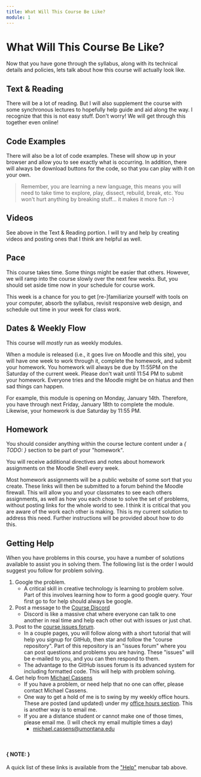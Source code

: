 ```yaml
---
title: What Will This Course Be Like?
module: 1
---
```


# What Will This Course Be Like?

Now that you have gone through the syllabus, along with its technical details and policies, lets talk about how this course will actually look like.

## Text & Reading

There will be a lot of reading.  But I will also supplement the course with some synchronous lectures to hopefully help guide and aid along the way. I recognize that this is not easy stuff.  Don't worry! We will get through this together even online!

## Code Examples

There will also be a lot of code examples. These will show up in your browser and allow you to see exactly what is occurring. In addition, there will always be download buttons for the code, so that you can play with it on your own.

> Remember, you are learning a new language, this means you will need to take time to explore, play, dissect, rebuild, break, etc.  You won't hurt anything by breaking stuff... it makes it more fun :-)

## Videos

See above in the Text & Reading portion.  I will try and help by creating videos and posting ones that I think are helpful as well.


## Pace

This course takes time. Some things might be easier that others.  However, we will ramp into the course slowly over the next few weeks. But, you should set aside time now in your schedule for course work.

This week is a chance for you to get [re-]familiarize yourself with tools on your computer, absorb the syllabus, revisit responsive web design, and schedule out time in your week for class work.


## Dates & Weekly Flow

This course will _mostly_ run as weekly modules.

When a module is released (i.e., it goes live on Moodle and this site), you will have one week to work through it, complete the homework, and submit your homework. You homework will always be due by 11:55PM on the Saturday of the current week.  Please don't wait until 11:54 PM to submit your homework.  Everyone tries and the Moodle might be on hiatus and then sad things can happen.

For example, this module is opening on Monday, January 14th. Therefore, you have through next Friday, January 18th to complete the module. Likewise, your homework is due Saturday by 11:55 PM.


## Homework

You should consider anything within the course lecture content under a *{ TODO: }* section to be part of your "homework".

You will receive additional directives and notes about homework assignments on the Moodle Shell every week.

Most homework assignments will be a public website of some sort that you create. These links will then be submitted to a forum behind the Moodle firewall. This will allow you and your classmates to see each others assignments, as well as how you each chose to solve the set of problems, without posting links for the whole world to see. I think it is critical that you are aware of the work each other is making. This is my current solution to address this need. Further instructions will be provided about how to do this.



## Getting Help

When you have problems in this course, you have a number of solutions available to assist you in solving them. The following list is the order I would suggest you follow for problem solving.

1. Google the problem.
    - A critical skill in creative technology is learning to problem solve. Part of this involves learning how to form a good google query. Your first go to for help should always be google.
2. Post a message to the [Course Discord](https://discord.gg/nbVCKwX)
    - Discord is like a massive chat where everyone can talk to one another in real time and help each other out with issues or just chat.
3. Post to the [course issues forum](https://github.com/Montana-Media-Arts/441-WebTech-Spring2020-Examples/issues).
    - In a couple pages, you will follow along with a short tutorial that will help you signup for GitHub, then star and follow the "course repository". Part of this repository is an "issues forum" where you can post questions and problems you are having. These "issues" will be e-mailed to you, and you can then respond to them.
    - The advantage to the GitHub issues forum is its advanced system for including formatted code. This will help with problem solving.
4. Get help from [Michael Cassens]({{site.baseurl}}/instructors/#instructor-prof-michael-cassens)
    - If you have a problem, or need help that no one can offer, please contact Michael Cassens.
    - One way to get a hold of me is to swing by my weekly office hours. These are posted (and updated) under my [office hours section]({{site.baseurl}}/instructors/#office-hours). This is another way is to email me.
    - If you are a distance student or cannot make one of those times, please email me. (I will check my email multiple times a day)
        - [michael.cassens@umontana.edu](mailto:michael.cassens@umontana.edu?subject=441%20Question)

<br />


#### { NOTE: }
A quick list of these links is available from the ["Help"]({{site.baseurl}}/help/) menubar tab above.
